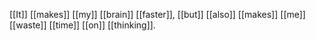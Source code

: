 [[It]] [[makes]] [[my]] [[brain]] [[faster]], [[but]] [[also]] [[makes]] [[me]] [[waste]] [[time]] [[on]] [[thinking]]. 